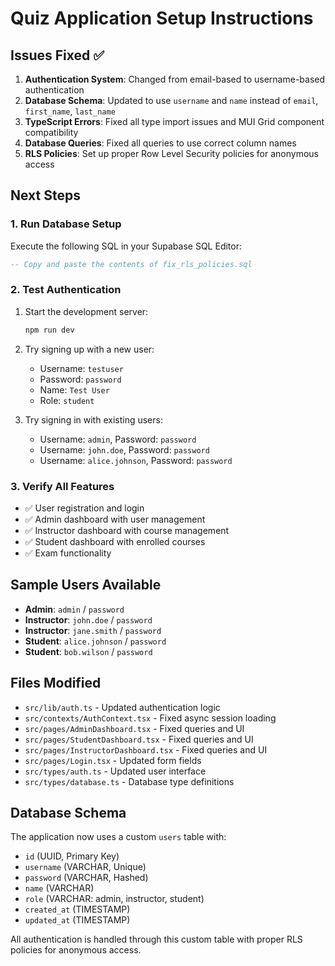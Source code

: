 # Quiz Application Setup Instructions

## Issues Fixed ✅

1. **Authentication System**: Changed from email-based to username-based authentication
2. **Database Schema**: Updated to use `username` and `name` instead of `email`, `first_name`, `last_name`
3. **TypeScript Errors**: Fixed all type import issues and MUI Grid component compatibility
4. **Database Queries**: Fixed all queries to use correct column names
5. **RLS Policies**: Set up proper Row Level Security policies for anonymous access

## Next Steps

### 1. Run Database Setup
Execute the following SQL in your Supabase SQL Editor:

```sql
-- Copy and paste the contents of fix_rls_policies.sql
```

### 2. Test Authentication
1. Start the development server:
   ```bash
   npm run dev
   ```

2. Try signing up with a new user:
   - Username: `testuser`
   - Password: `password`
   - Name: `Test User`
   - Role: `student`

3. Try signing in with existing users:
   - Username: `admin`, Password: `password`
   - Username: `john.doe`, Password: `password`
   - Username: `alice.johnson`, Password: `password`

### 3. Verify All Features
- ✅ User registration and login
- ✅ Admin dashboard with user management
- ✅ Instructor dashboard with course management
- ✅ Student dashboard with enrolled courses
- ✅ Exam functionality

## Sample Users Available
- **Admin**: `admin` / `password`
- **Instructor**: `john.doe` / `password`
- **Instructor**: `jane.smith` / `password`
- **Student**: `alice.johnson` / `password`
- **Student**: `bob.wilson` / `password`

## Files Modified
- `src/lib/auth.ts` - Updated authentication logic
- `src/contexts/AuthContext.tsx` - Fixed async session loading
- `src/pages/AdminDashboard.tsx` - Fixed queries and UI
- `src/pages/StudentDashboard.tsx` - Fixed queries and UI
- `src/pages/InstructorDashboard.tsx` - Fixed queries and UI
- `src/pages/Login.tsx` - Updated form fields
- `src/types/auth.ts` - Updated user interface
- `src/types/database.ts` - Database type definitions

## Database Schema
The application now uses a custom `users` table with:
- `id` (UUID, Primary Key)
- `username` (VARCHAR, Unique)
- `password` (VARCHAR, Hashed)
- `name` (VARCHAR)
- `role` (VARCHAR: admin, instructor, student)
- `created_at` (TIMESTAMP)
- `updated_at` (TIMESTAMP)

All authentication is handled through this custom table with proper RLS policies for anonymous access.
